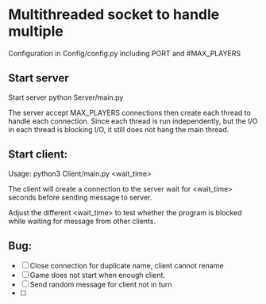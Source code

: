# Multithreaded socket to handle multiple 

Configuration in Config/config.py including PORT and #MAX_PLAYERS

## Start server
Start server python Server/main.py

The server accept MAX_PLAYERS connections then create each thread to handle each connection. Since each thread is run independently, but the I/O in each thread is blocking I/O, it still does not hang the main thread.

## Start client:
Usage: python3 Client/main.py <wait_time>

The client will create a connection to the server wait for <wait_time> seconds before sending message to server. 

Adjust the different <wait_time> to test whether the program is blocked while waiting for message from other clients.

## Bug: 
- [ ] Close connection for duplicate name, client cannot rename 
- [ ] Game does not start when enough client. 
- [ ] Send random message for client not in turn 
- [ ] 
